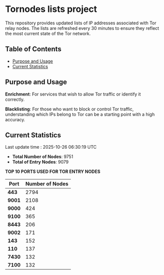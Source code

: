 # Tornodes lists project

This repository provides updated lists of IP addresses associated with Tor relay nodes. The lists are refreshed every 30 minutes to ensure they reflect the most current state of the Tor network.

## Table of Contents

- [Purpose and Usage](#purpose-and-usage)
- [Current Statistics](#current-statistics)


## Purpose and Usage

**Enrichment**: For services that wish to allow Tor traffic or identify it correctly.

**Blacklisting**: For those who want to block or control Tor traffic, understanding which IPs belong to Tor can be a starting point with a high accuracy.

## Current Statistics

Last update time : 2025-10-26 06:30:19 UTC

- **Total Number of Nodes**: 9751
- **Total of Entry Nodes**: 9079

**TOP 10 PORTS USED FOR TOR ENTRY NODES**

| **Port** | **Number of Nodes** |
|------|-----------------|
| **443**   | 2794  |
| **9001**   | 2108  |
| **9000**   | 424  |
| **9100**   | 365  |
| **8443**   | 206  |
| **9002**   | 171  |
| **143**   | 152  |
| **110**   | 137  |
| **7430**   | 132  |
| **7100**   | 132  |

